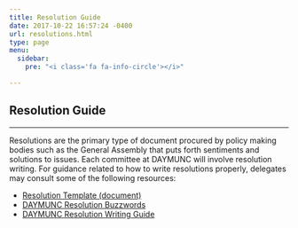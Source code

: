 ```yaml
---
title: Resolution Guide
date: 2017-10-22 16:57:24 -0400
url: resolutions.html
type: page
menu:
  sidebar:
    pre: "<i class='fa fa-info-circle'></i>"

---
```

## Resolution Guide
---

Resolutions are the primary type of document procured by policy making bodies such as the General Assembly that puts forth sentiments and solutions to issues.
Each committee at DAYMUNC will involve resolution writing.
For guidance related to how to write resolutions properly, delegates may consult some of the following resources:

- [Resolution Template (document)](resources/resolution_template.doc)
- [DAYMUNC Resolution Buzzwords](resources/buzzwords.pdf)
- [DAYMUNC Resolution Writing Guide](resources/res_guide.pdf)